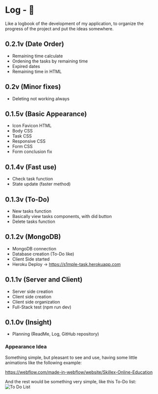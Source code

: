 # Log - 📶

Like a logbook of the development of my application, to organize the progress of the project and put the ideas somewhere.

## 0.2.1v (Date Order)
- Remaining time calculate
- Ordening the tasks by remaining time
- Expired dates
- Remaining time in HTML

## 0.2v (Minor fixes) 
  - Deleting not working always

## 0.1.5v (Basic Appearance)
  - Icon Favicon HTML
  - Body CSS
  - Task CSS
  - Responsive CSS
  - Form CSS
  - Form conclusion fix

## 0.1.4v (Fast use)
  - Check task function 
  - State update (faster method)

## 0.1.3v (To-Do)
  - New tasks function
  - Basically view tasks components, with did button
  - Delete tasks function

## 0.1.2v (MongoDB)
  - MongoDB connection
  - Database creation (To-Do like)
  - Client Side started
  - Heroku Deploy -> https://s1mple-task.herokuapp.com 

## 0.1.1v (Server and Client)
  - Server side creation
  - Client side creation
  - Client side organization
  - Full-Stack test (npm run dev)

## 0.1.0v (Insight)
  - Planning (ReadMe, Log, GitHub repository)

  ### Appearance Idea
  Something simple, but pleasant to see and use, having some little animations like the following example:
  
  https://webflow.com/made-in-webflow/website/Skillex-Online-Education 
  
  And the rest would be something very simple, like this To-Do list:
  <img align="center" alt="To Do List" src="https://i.pinimg.com/564x/4f/d0/1a/4fd01a3f787a4725953df64453af8571.jpg">
